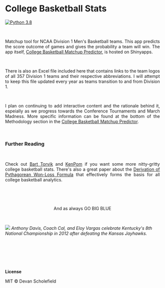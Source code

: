 # College Basketball Stats


[![Python 3.8](https://img.shields.io/badge/python-3.8+-blue.svg)](https://www.python.org/downloads/release/python-380/)

&nbsp;

<div style="text-align:justify;"> Matchup tool for NCAA Division 1 Men's Basketball teams.  This app predicts the score outcome of games and gives the probability a team will win.  The app itself, <a href = "https://dschof1.shinyapps.io/cbb_stats/">College Basketball Matchup Predictor</a>, is hosted on Shinyapps. </div>

&nbsp;

<div style="text-align:justify;"> There is also an Excel file included here that contains links to the team logos of all 357 Division 1 teams and their respective abbreviations.  I will attempt to keep this file updated every year as teams transition to and from Division 1. </div>

&nbsp;

<div style="text-align:justify;"> I plan on continuing to add interactive content and the rationale behind it, espeially as we progress towards the Conference Tournaments and March Madness.  More specific information can be found at the bottom of the Methodology section in the <a href="https://dschof1.shinyapps.io/cbb_stats/">College Basketball Matchup Predictor</a>. </div>

&nbsp;

### Further Reading

&nbsp;

<div style="text-align:justify;"> Check out <a href = "https://barttorvik.com/">Bart Torvik</a> and <a href = "https://kenpom.com/">KenPom</a> if you want some more nitty-gritty college basketball stats.  There's also a great paper about the <a href ="https://web.williams.edu/Mathematics/sjmiller/public_html/math/papers/PythagWonLoss_Paper.pdf"> Derivation of Pythagorean Won-Loss Formula</a> that effectively forms the basis for all college basketball analytics.</div>

&nbsp;

&nbsp;

<p align="center">
  And as always GO BIG BLUE
</p>

&nbsp;

![](<https://www.si.com/.image/t_share/MTY4MDE0MDI2NzkyOTA0MDY0/kentucky-national-championship-winsjpg.jpg>)
<em>Anthony Davis, Coach Cal, and Eloy Vargas celebrate Kentucky's 8th National Championship in 2012 after defeating the Kansas Jayhawks. </em>

&nbsp;

&nbsp;

&nbsp;

**License**

MIT &copy; Devan Scholefield




